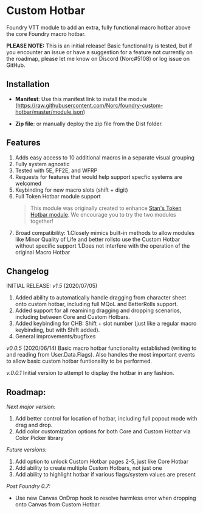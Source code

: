 # Custom Hotbar
Foundry VTT module to add an extra, fully functional macro hotbar above the core Foundry macro hotbar. 

**PLEASE NOTE:** This is an initial release! Basic functionality is tested, but if you encounter an issue or have a suggestion for a feature not currently on the roadmap, please let me know on Discord (Norc#5108) or log issue on GitHub.

## Installation
* **Manifest**: Use this manifest link to install the module (https://raw.githubusercontent.com/Norc/foundry-custom-hotbar/master/module.json)

* **Zip file**: or manually deploy the zip file from the Dist folder.



## Features
1. Adds easy access to 10 additional macros in a separate visual grouping
1. Fully system agnostic
  1. Tested with 5E, PF2E, and WFRP
  1. Requests for features that would help support specfic systems are welcomed
1. Keybinding for new macro slots (shift + digit)
1. Full Token Hotbar module support
   >This module was originally created to enhance [Stan's Token Hotbar module](https://github.com/janssen-io/foundry-token-hotbar).
   >We encourage you to try the two modules together!
1. Broad compatibility: 
  1.Closely mimics built-in methods to allow modules like Minor Quality of Life and better rollsto use the Custom Hotbar without specific support
  1.Does not interfere with the operation of the original Macro Hotbar

## Changelog
INITIAL RELEASE:
*v1.5* (2020/07/05)
1. Added ability to automatically handle dragging from character sheet onto custom hotbar, including full MQoL and BetterRolls support.
1. Added support for all reamining dragging and dropping scenarios, including between Core and Custom Hotbars. 
1. Added keybinding for CHB: Shift + slot number (just like a regular macro keybinding, but with Shift added).
1. General improvements/bugfixes

*v0.0.5* (2020/06/14)
Basic macro hotbar functionality established (writing to and reading from User.Data.Flags). Also handles the most important events to allow basic custom hotbar funtionality to be performed.

*v.0.0.1*
Initial version to attempt to display the hotbar in any fashion.

## Roadmap:
_Next major version:_
1. Add better control for location of hotbar, including full popout mode with drag and drop.
1. Add color customization options for both Core and Custom Hotbar via Color Picker library

_Future versions:_
1. Add option to unlock Custom Hotbar pages 2-5, just like Core Hotbar
1. Add ability to create multiple Custom Hotbars, not just one
1. Add ability to highlight hotbar if various flags/system values are present

_Post Foundry 0.7:_
* Use new Canvas OnDrop hook to resolve harmless error when dropping onto Canvas from Custom Hotbar.
